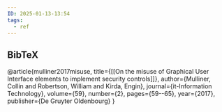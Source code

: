 ```yaml
---
ID: 2025-01-13-13:54
tags:
  - ref
---
```

## BibTeX

@article{mulliner2017misuse,
  title={[[On the misuse of Graphical User Interface elements to implement security controls]]},
  author={Mulliner, Collin and Robertson, William and Kirda, Engin},
  journal={it-Information Technology},
  volume={59},
  number={2},
  pages={59--65},
  year={2017},
  publisher={De Gruyter Oldenbourg}
}